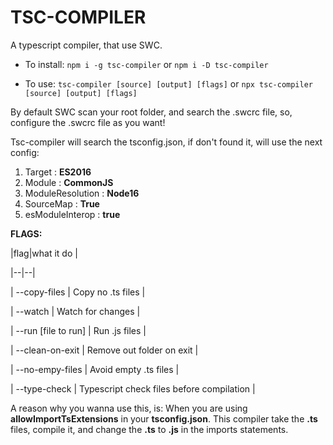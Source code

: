 # TSC-COMPILER

A typescript compiler, that use SWC.

- To install: `npm i -g tsc-compiler` or `npm i -D tsc-compiler`

- To use: `tsc-compiler [source] [output] [flags]` or `npx tsc-compiler [source] [output] [flags]`

By default SWC scan your root folder, and search the .swcrc file, so, configure the .swcrc file as you want!

Tsc-compiler will search the tsconfig.json, if don't found it, will use the next config:

1.  Target : **ES2016**
2.  Module : **CommonJS**
3.  ModuleResolution : **Node16**
4.  SourceMap : **True**
5.  esModuleInterop : **true**

**FLAGS:**

|flag|what it do |

|--|--|

| --copy-files | Copy no .ts files |

| --watch | Watch for changes |

| --run [file to run] | Run .js files |

| --clean-on-exit | Remove out folder on exit |

| --no-empy-files | Avoid empty .ts files |

| --type-check | Typescript check files before compilation |

A reason why you wanna use this, is: When you are using **allowImportTsExtensions** in your **tsconfig.json**. This compiler take the **.ts** files, compile it, and change the **.ts** to **.js** in the imports statements.
